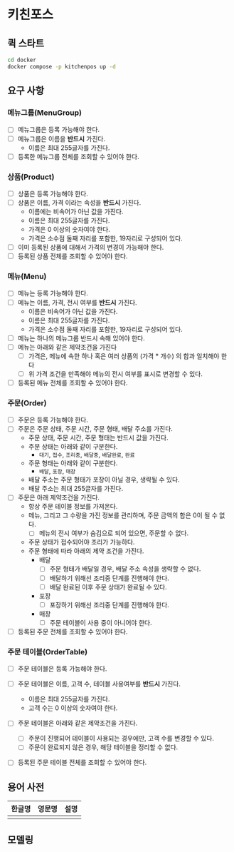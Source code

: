 # 키친포스

## 퀵 스타트

```sh
cd docker
docker compose -p kitchenpos up -d
```

## 요구 사항
### 메뉴그룹(MenuGroup)
- [ ] 메뉴그룹은 등록 가능해야 한다.
- [ ] 메뉴그룹은 이름을 **반드시** 가진다.
    - 이름은 최대 255글자를 가진다.
- [ ] 등록한 메뉴그룹 전체를 조회할 수 있어야 한다.
### 상품(Product)
- [ ] 상품은 등록 가능해야 한다.
- [ ] 상품은 이름, 가격 이라는 속성을 **반드시** 가진다.
    - 이름에는 비속어가 아닌 값을 가진다.
    - 이름은 최대 255글자를 가진다.
    - 가격은 0 이상의 숫자여야 한다.
    - 가격은 소수점 둘째 자리를 포함한, 19자리로 구성되어 있다.  
- [ ] 이미 등록된 상품에 대해서 가격의 변경이 가능해야 한다.
- [ ] 등록된 상품 전체를 조회할 수 있어야 한다.
### 메뉴(Menu)
- [ ] 메뉴는 등록 가능해야 한다.
- [ ] 메뉴는 이름, 가격, 전시 여부를 **반드시** 가진다.
  - 이름은 비속어가 아닌 값을 가진다.
  - 이름은 최대 255글자를 가진다.
  - 가격은 소수점 둘째 자리를 포함한, 19자리로 구성되어 있다.
- [ ] 메뉴는 하나의 메뉴그룹 반드시 속해 있어야 한다.
- [ ] 메뉴는 아래와 같은 제약조건을 가진다
  - [ ] 가격은, 메뉴에 속한 하나 혹은 여러 상품의 (가격 * 개수) 의 합과 일치해야 한다 
  - [ ] 위 가격 조건을 만족해야 메뉴의 전시 여부를 표시로 변경할 수 있다.
- [ ] 등록된 메뉴 전체를 조회할 수 있어야 한다.
### 주문(Order)
- [ ] 주문은 등록 가능해야 한다.
- [ ] 주문은 주문 상태, 주문 시간, 주문 형태, 배달 주소를 가진다.
  - 주문 상태, 주문 시간, 주문 형태는 반드시 값을 가진다.
  - 주문 상태는 아래와 같이 구분한다.
    - `대기`, `접수`, `조리중`, `배달중`, `배달완료`, `완료`
  - 주문 형태는 아래와 같이 구분한다.
    - `배달`, `포장`, `매장`
  - 배달 주소는 주문 형태가 포장이 아닐 경우, 생략될 수 있다.
  - 배달 주소는 최대 255글자를 가진다.
- [ ] 주문은 아래 제약조건을 가진다.
  - 항상 주문 테이블 정보를 가져온다.
  - 메뉴, 그리고 그 수량을 가진 정보를 관리하며, 주문 금액의 합은 0이 될 수 없다.
    - [ ] 메뉴의 전시 여부가 숨김으로 되어 있으면, 주문할 수 없다.
  - 주문 상태가 접수되어야 조리가 가능하다.
  - 주문 형태에 따라 아래의 제약 조건을 가진다.
    - 배달
      - [ ] 주문 형태가 배달일 경우, 배달 주소 속성을 생략할 수 없다.
      - [ ] 배달하기 위해선 조리중 단계를 진행해야 한다.
      - [ ] 배달 완료된 이후 주문 상태가 완료될 수 있다.
    - 포장
      - [ ] 포장하기 위해선 조리중 단계를 진행해야 한다.
    - 매장
      - [ ] 주문 테이블이 사용 중이 아니어야 한다.
- [ ] 등록된 주문 전체를 조회할 수 있어야 한다.
### 주문 테이블(OrderTable)
- [ ] 주문 테이블은 등록 가능해야 한다.
- [ ] 주문 테이블은 이름, 고객 수, 테이블 사용여부를 **반드시** 가진다.
  - 이름은 최대 255글자를 가진다.
  - 고객 수는 0 이상의 숫자여야 한다.
- [ ] 주문 테이블은 아래와 같은 제약조건을 가진다.
  - [ ] 주문이 진행되어 테이블이 사용되는 경우에만, 고객 수를 변경할 수 있다.
  - [ ] 주문이 완료되지 않은 경우, 해당 테이블을 정리할 수 없다.
- [ ] 등록된 주문 테이블 전체를 조회할 수 있어야 한다. 


## 용어 사전

| 한글명 | 영문명 | 설명 |
| --- | --- | --- |
|  |  |  |

## 모델링
